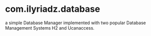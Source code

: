 # com.ilyriadz.database

a simple Database Manager implemented with two popular Database Management Systems H2 and Ucanaccess.
